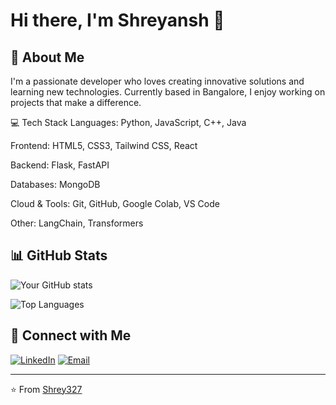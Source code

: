 # Hi there, I'm Shreyansh 👋

## 🚀 About Me
I'm a passionate developer who loves creating innovative solutions and learning new technologies. Currently based in Bangalore, I enjoy working on projects that make a difference.

💻 Tech Stack
Languages: Python, JavaScript, C++, Java

Frontend: HTML5, CSS3, Tailwind CSS, React

Backend: Flask, FastAPI

Databases: MongoDB

Cloud & Tools: Git, GitHub, Google Colab, VS Code

Other: LangChain, Transformers


## 📊 GitHub Stats
![Your GitHub stats](https://github-readme-stats.vercel.app/api?username=Shrey327&show_icons=true&theme=radical)

![Top Languages](https://github-readme-stats.vercel.app/api/top-langs/?username=Shrey327&layout=compact&theme=radical)



## 🤝 Connect with Me
[![LinkedIn](https://img.shields.io/badge/LinkedIn-0077B5?style=for-the-badge&logo=linkedin&logoColor=white)](https://www.linkedin.com/in/shreyansh-pathak-9833662a1/)
[![Email](https://img.shields.io/badge/Email-D14836?style=for-the-badge&logo=gmail&logoColor=white)](mailto:shreyansh.pathak27@gmail.com)



---
⭐️ From [Shrey327](https://github.com/Shrey327)
